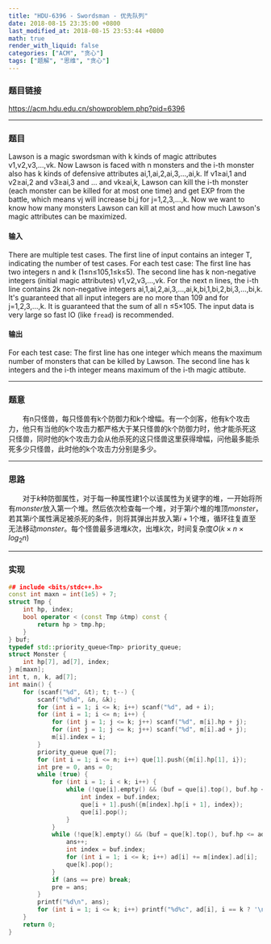 ```yaml
---
title: "HDU-6396 - Swordsman - 优先队列"
date: 2018-08-15 23:35:00 +0800
last_modified_at: 2018-08-15 23:53:44 +0800
math: true
render_with_liquid: false
categories: ["ACM", "贪心"]
tags: ["题解", "思维", "贪心"]
---
```


### 题目链接

https://acm.hdu.edu.cn/showproblem.php?pid=6396

---

### 题目

Lawson is a magic swordsman with k kinds of magic attributes v1,v2,v3,…,vk. Now Lawson is faced with n monsters and the i-th monster also has k kinds of defensive attributes ai,1,ai,2,ai,3,…,ai,k. If v1≥ai,1 and v2≥ai,2 and v3≥ai,3 and … and vk≥ai,k, Lawson can kill the i-th monster (each monster can be killed for at most one time) and get EXP from the battle, which means vj will increase bi,j for j=1,2,3,…,k.
Now we want to know how many monsters Lawson can kill at most and how much Lawson's magic attributes can be maximized.

#### 输入
There are multiple test cases. The first line of input contains an integer T, indicating the number of test cases. For each test case:
The first line has two integers n and k (1≤n≤105,1≤k≤5).
The second line has k non-negative integers (initial magic attributes) v1,v2,v3,…,vk.
For the next n lines, the i-th line contains 2k non-negative integers ai,1,ai,2,ai,3,…,ai,k,bi,1,bi,2,bi,3,…,bi,k.
It's guaranteed that all input integers are no more than 109 and  for j=1,2,3,…,k.
It is guaranteed that the sum of all n ≤5×105.
The input data is very large so fast IO (like `fread`) is recommended.

#### 输出
For each test case:
The first line has one integer which means the maximum number of monsters that can be killed by Lawson.
The second line has k integers  and the i-th integer means maximum of the i-th magic attibute.

---

### 题意

&emsp;&emsp;有n只怪兽，每只怪兽有k个防御力和k个增幅。有一个剑客，他有k个攻击力，他只有当他的k个攻击力都严格大于某只怪兽的k个防御力时，他才能杀死这只怪兽，同时他的k个攻击力会从他杀死的这只怪兽这里获得增幅，问他最多能杀死多少只怪兽，此时他的k个攻击力分别是多少。

---

### 思路

&emsp;&emsp;对于$k$种防御属性，对于每一种属性建$1$个以该属性为关键字的堆，一开始将所有$monster$放入第一个堆。然后依次检查每一个堆，对于第$i$个堆的堆顶$monster$，若其第$i$个属性满足被杀死的条件，则将其弹出并放入第$i+1$个堆，循环往复直至无法移动$monster$。每个怪兽最多进堆$k$次，出堆$k$次，时间复杂度$O(k\times n\times log_2n)$

---

### 实现

```cpp
## include <bits/stdc++.h>
const int maxn = int(1e5) + 7;
struct Tmp {
	int hp, index;
	bool operator < (const Tmp &tmp) const {
		return hp > tmp.hp;
	}
} buf;
typedef std::priority_queue<Tmp> priority_queue;
struct Monster {
	int hp[7], ad[7], index;
} m[maxn];
int t, n, k, ad[7];
int main() {
	for (scanf("%d", &t); t; t--) {
		scanf("%d%d", &n, &k);
		for (int i = 1; i <= k; i++) scanf("%d", ad + i);
		for (int i = 1; i <= n; i++) {
			for (int j = 1; j <= k; j++) scanf("%d", m[i].hp + j);
			for (int j = 1; j <= k; j++) scanf("%d", m[i].ad + j);
			m[i].index = i;
		}
		priority_queue que[7];
		for (int i = 1; i <= n; i++) que[1].push({m[i].hp[1], i});
		int pre = 0, ans = 0;
		while (true) {
			for (int i = 1; i < k; i++) {
				while (!que[i].empty() && (buf = que[i].top(), buf.hp <= ad[i])) {
					int index = buf.index;
					que[i + 1].push({m[index].hp[i + 1], index});
					que[i].pop();
				}
			}
			while (!que[k].empty() && (buf = que[k].top(), buf.hp <= ad[k])) {
				ans++;
				int index = buf.index;
				for (int i = 1; i <= k; i++) ad[i] += m[index].ad[i];
				que[k].pop();
			}
			if (ans == pre) break;
			pre = ans;
		}
		printf("%d\n", ans);
		for (int i = 1; i <= k; i++) printf("%d%c", ad[i], i == k ? '\n' : ' ');
	}
	return 0;
}
```